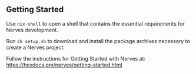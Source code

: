 ## Getting Started
Use `nix-shell` to open a shell that contains the essential requirements for Nerves development.

Run `sh setup.sh` to download and install the package archives necessary to create a Nerves project.

Follow the instructions for Getting Started with Nerves at:  https://hexdocs.pm/nerves/getting-started.html
